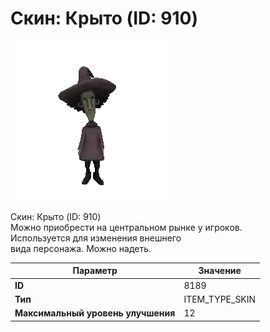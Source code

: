 # Скин: Крыто (ID: 910)

![Item Image](../img/8189.webp?raw=true)

Скин: Крыто (ID: 910)<br>Можно приобрести на центральном рынке у игроков.<br>Используется для изменения внешнего<br>вида персонажа. Можно надеть.


| Параметр | Значение |
|----------|----------|
| **ID** | 8189 |
| **Тип** | ITEM_TYPE_SKIN |
| **Максимальный уровень улучшения** | 12 |

